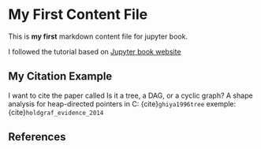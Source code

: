# My First Content File

This is **my first** markdown content file for jupyter book.

I followed the tutorial based on [Jupyter book website](https://jupyterbook.org/content/myst.html)

## My Citation Example

I want to cite the paper called Is it a tree, a DAG, or a cyclic graph? A shape analysis for heap-directed pointers in C: {cite}`ghiya1996tree`
exemple: {cite}`holdgraf_evidence_2014`


## References
```{bibliography}
```
